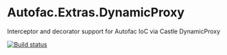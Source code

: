 Autofac.Extras.DynamicProxy
===========================

Interceptor and decorator support for Autofac IoC via Castle DynamicProxy

[![Build status](https://ci.appveyor.com/api/projects/status/nx0urssttgc840eo?svg=true)](https://ci.appveyor.com/project/Autofac/autofac-extras-dynamicproxy)